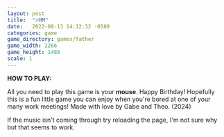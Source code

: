 ```yaml
---
layout: post
title:  "🔥MM"
date:   2022-08-13 14:12:32 -0500
categories: game
game_directory: games/father
game_width: 2266
game_height: 1488
scale: 1
---
```


**HOW TO PLAY:**

All you need to play this game is your **mouse**. Happy Birthday! Hopefully this is a fun little game you can enjoy when you're bored at one of your many work meetings! Made with love by Gabe and Theo. (2024)

If the music isn't coming through try reloading the page, I'm not sure why but that seems to work.